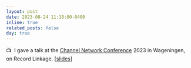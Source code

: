 ```yaml
---
layout: post
date: 2023-08-24 11:18:00-0400
inline: true
related_posts: false
day: true
---
```


:tv:&nbsp; I gave a talk at the [Channel Network Conference](https://cnc23.sciencesconf.org/index/) 2023 in Wageningen, on Record Linkage. [[slides](/assets/pdf/Wageningenslides.pdf)]
